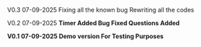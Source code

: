 V0.3 07-09-2025
Fixing all the known bug
Rewriting all the codes

V0.2 07-09-2025
<b> Timer Added </b>
<b> Bug Fixed
<b> Questions Added

V0.1 07-09-2025
Demo version 
For Testing Purposes
